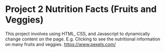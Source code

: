 # Project 2 Nutrition Facts (Fruits and Veggies)

This project involves using HTML, CSS, and Javascript to dynamically change content on the page. E.g. Clicking to see the nutritional information on many fruits and veggies.
https://www.pexels.com/
